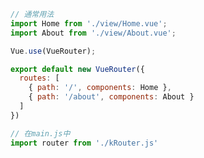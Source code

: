 <!--
 * @Author: Lvhz
 * @Date: 2020-04-23 21:26:11
 * @Descripttion: vue-router源码实现
 -->

```javascript
// 通常用法
import Home from './view/Home.vue';
import About from './view/About.vue';

Vue.use(VueRouter);

export default new VueRouter({
  routes: [
    { path: '/', components: Home },
    { path: '/about', components: About }
  ]
})

// 在main.js中
import router from './kRouter.js'
```